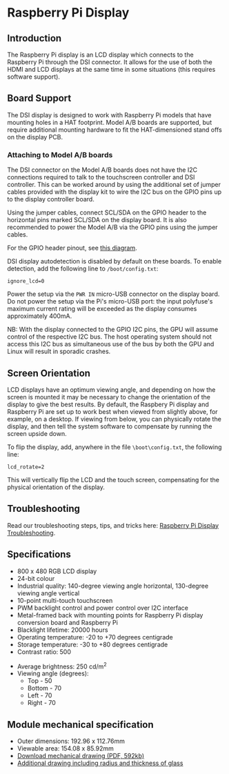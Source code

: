 # Raspberry Pi Display

## Introduction

The Raspberry Pi display is an LCD display which connects to the Raspberry Pi through the DSI connector. It allows for the use of both the HDMI and LCD displays at the same time in some situations (this requires software support).

## Board Support

The DSI display is designed to work with Raspberry Pi models that have mounting holes in a HAT footprint. Model A/B boards are supported, but require additional mounting hardware to fit the HAT-dimensioned stand offs on the display PCB.

### Attaching to Model A/B boards

The DSI connector on the Model A/B boards does not have the I2C connections required to talk to the touchscreen controller and DSI controller. This can be worked around by using the additional set of jumper cables provided with the display kit to wire the I2C bus on the GPIO pins up to the display controller board.

Using the jumper cables, connect SCL/SDA on the GPIO header to the horizontal pins marked SCL/SDA on the display board. It is also recommended to power the Model A/B via the GPIO pins using the jumper cables.

For the GPIO header pinout, see [this diagram](http://pinout.xyz/).

DSI display autodetection is disabled by default on these boards. To enable detection, add the following line to `/boot/config.txt`:

`ignore_lcd=0`

Power the setup via the `PWR IN` micro-USB connector on the display board. Do not power the setup via the Pi's micro-USB port: the input polyfuse's maximum current rating will be exceeded as the display consumes approximately 400mA.

NB: With the display connected to the GPIO I2C pins, the GPU will assume control of the respective I2C bus. The host operating system should not access this I2C bus as simultaneous use of the bus by both the GPU and Linux will result in sporadic crashes.

## Screen Orientation

LCD displays have an optimum viewing angle, and depending on how the screen is mounted it may be necessary to change the orientation of the display to give the best results. By default, the Raspbery Pi display and Raspberry Pi are set up to work best when viewed from slightly above, for example, on a desktop. If viewing from below, you can physically rotate the display, and then tell the system software to compensate by running the screen upside down.

To flip the display, add, anywhere in the file `\boot\config.txt`, the following line:

`lcd_rotate=2`

This will vertically flip the LCD and the touch screen, compensating for the physical orientation of the display.

## Troubleshooting

Read our troubleshooting steps, tips, and tricks here: [Raspberry Pi Display Troubleshooting](troubleshooting.md).

## Specifications

- 800 x 480 RGB LCD display
- 24-bit colour
- Industrial quality: 140-degree viewing angle horizontal, 130-degree viewing angle vertical
- 10-point multi-touch touchscreen
- PWM backlight control and power control over I2C interface
- Metal-framed back with mounting points for Raspberry Pi display conversion board and Raspberry Pi
- Blacklight lifetime: 20000 hours
- Operating temperature: -20 to +70 degrees centigrade
- Storage temperature: -30 to +80 degrees centigrade
- Contrast ratio: 500
* Average brightness: 250 cd/m<sup>2</sup>
* Viewing angle (degrees):
  * Top - 50
  * Bottom - 70
  * Left - 70
  * Right - 70

## Module mechanical specification

* Outer dimensions: 192.96 x 112.76mm
* Viewable area: 154.08 x 85.92mm
* [Download mechanical drawing (PDF, 592kb)](7InchDisplayDrawing-14092015.pdf)
* [Additional drawing including radius and thickness of glass](radius.png)
